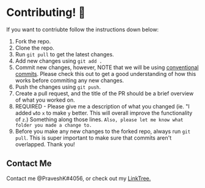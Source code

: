# Contributing! 👋

If you want to contriubte follow the instructions down below:

1. Fork the repo.
2. Clone the repo.
3. Run `git pull` to get the latest changes.
4. Add new changes using `git add .`
5. Commit new changes, however, NOTE that we will be using [conventional commits](https://www.conventionalcommits.org/en/v1.0.0-beta.2/#summary). Please check this out to get a good understanding of how this works before commiting any new changes.
6. Push the changes using `git push`.
7. Create a pull request, and the title of the PR should be a brief overview of what you worked on.
8. REQUIRED - Please give me a description of what you changed (ie. "I added `w`to `x` to make `y` better. This will overall improve the functionality of `z`.) Something along those lines. `Also, please let me know what folder you made a change to.`
9. Before you make any new changes to the forked repo, always run `git pull`. This is super important to make sure that commits aren't overlapped. Thank you!

## Contact Me

Contact me @PraveshK#4056, or check out my [LinkTree.](https://linktr.ee/PraveshK)
